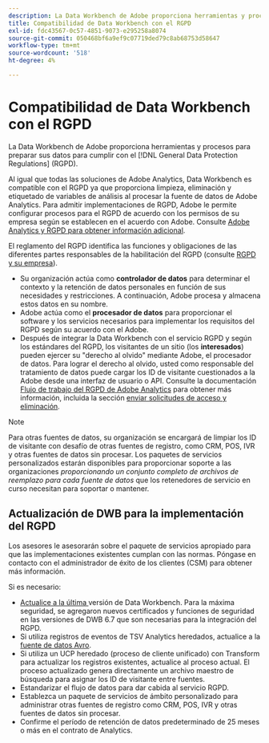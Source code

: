 ```yaml
---
description: La Data Workbench de Adobe proporciona herramientas y procesos para preparar sus datos para cumplir con las Regulaciones Generales de Protección de Datos (RGPD).
title: Compatibilidad de Data Workbench con el RGPD
exl-id: fdc43567-0c57-4851-9073-e295258a8074
source-git-commit: 050468bf6a9ef9c07719ded79c8ab68753d58647
workflow-type: tm+mt
source-wordcount: '518'
ht-degree: 4%

---
```


# Compatibilidad de Data Workbench con el RGPD

La Data Workbench de Adobe proporciona herramientas y procesos para preparar sus datos para cumplir con el [!DNL General Data Protection Regulations] (RGPD).

Al igual que todas las soluciones de Adobe Analytics, Data Workbench es compatible con el RGPD ya que proporciona limpieza, eliminación y etiquetado de variables de análisis al procesar la fuente de datos de Adobe Analytics. Para admitir implementaciones de RGPD, Adobe le permite configurar procesos para el RGPD de acuerdo con los permisos de su empresa según se establecen en el acuerdo con Adobe. Consulte [Adobe Analytics y RGPD para obtener información adicional](https://experienceleague.adobe.com/docs/analytics/admin/data-governance/an-gdpr-overview.html?lang=es).

El reglamento del RGPD identifica las funciones y obligaciones de las diferentes partes responsables de la habilitación del RGPD (consulte [RGPD y su empresa](https://www.adobe.com/es/privacy/general-data-protection-regulation.html)).

* Su organización actúa como **controlador de datos** para determinar el contexto y la retención de datos personales en función de sus necesidades y restricciones. A continuación, Adobe procesa y almacena estos datos en su nombre.
* Adobe actúa como el **procesador de datos** para proporcionar el software y los servicios necesarios para implementar los requisitos del RGPD según su acuerdo con el Adobe.
* Después de integrar la Data Workbench con el servicio RGPD y según los estándares del RGPD, los visitantes de un sitio (los **interesados**) pueden ejercer su &quot;derecho al olvido&quot; mediante Adobe, el procesador de datos. Para lograr el derecho al olvido, usted como responsable del tratamiento de datos puede cargar los ID de visitante cuestionados a la Adobe desde una interfaz de usuario o API. Consulte la documentación [Flujo de trabajo del RGPD de Adobe Analytics](https://experienceleague.adobe.com/docs/analytics/admin/data-governance/an-gdpr-workflow.html?lang=en) para obtener más información, incluida la sección [enviar solicitudes de acceso y eliminación](https://experienceleague.adobe.com/docs/analytics/admin/data-governance/gdpr-submit-access-delete.html).

>[!NOTE]
>
>Para otras fuentes de datos, su organización se encargará de limpiar los ID de visitante con desafío de otras fuentes de registro, como CRM, POS, IVR y otras fuentes de datos sin procesar. Los paquetes de servicios personalizados estarán disponibles para proporcionar soporte a las organizaciones _proporcionando un conjunto completo de archivos de reemplazo para cada fuente de datos_ que los retenedores de servicio en curso necesitan para soportar o mantener.

## Actualización de DWB para la implementación del RGPD

Los asesores le asesorarán sobre el paquete de servicios apropiado para que las implementaciones existentes cumplan con las normas. Póngase en contacto con el administrador de éxito de los clientes (CSM) para obtener más información.

Si es necesario:

* [Actualice a la última ](https://experienceleague.adobe.com/docs/data-workbench/using/release-notes/release-notes.html) versión de Data Workbench. Para la máxima seguridad, se agregaron nuevos certificados y funciones de seguridad en las versiones de DWB 6.7 que son necesarias para la integración del RGPD.
* Si utiliza registros de eventos de TSV Analytics heredados, actualice a la [fuente de datos Avro](https://experienceleague.adobe.com/docs/data-workbench/using/dataset/log-proc-config-file/c-log-sources.html#section-9a824b4c3d5549e7952a7111232035b2).
* Si utiliza un UCP heredado (proceso de cliente unificado) con Transform para actualizar los registros existentes, actualice al proceso actual. El proceso actualizado genera directamente un archivo maestro de búsqueda para asignar los ID de visitante entre fuentes.
* Estandarizar el flujo de datos para dar cabida al servicio RGPD.
* Establezca un paquete de servicios de ámbito personalizado para administrar otras fuentes de registro como CRM, POS, IVR y otras fuentes de datos sin procesar.
* Confirme el período de retención de datos predeterminado de 25 meses o más en el contrato de Analytics.
